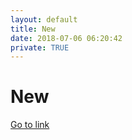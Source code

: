 ```yaml
---
layout: default
title: New
date: 2018-07-06 06:20:42
private: TRUE
---
```


# New

[Go to link](https://new.com)

